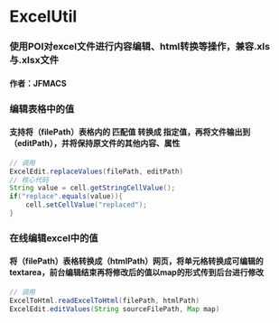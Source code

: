 # ExcelUtil
### 使用POI对excel文件进行内容编辑、html转换等操作，兼容.xls与.xlsx文件
#### 作者：JFMACS  
  
  
### 编辑表格中的值
#### 支持将（filePath）表格内的 匹配值 转换成 指定值，再将文件输出到（editPath），并将保持原文件的其他内容、属性
```java
// 调用
ExcelEdit.replaceValues(filePath, editPath)
// 核心代码
String value = cell.getStringCellValue();
if("replace".equals(value)){
	cell.setCellValue("replaced");
}
```
  
### 在线编辑excel中的值
#### 将（filePath）表格转换成（htmlPath）网页，将单元格转换成可编辑的textarea，前台编辑结束再将修改后的值以map的形式传到后台进行修改
```java
// 调用
ExcelToHtml.readExcelToHtml(filePath, htmlPath)
ExcelEdit.editValues(String sourceFilePath, Map map)
```
